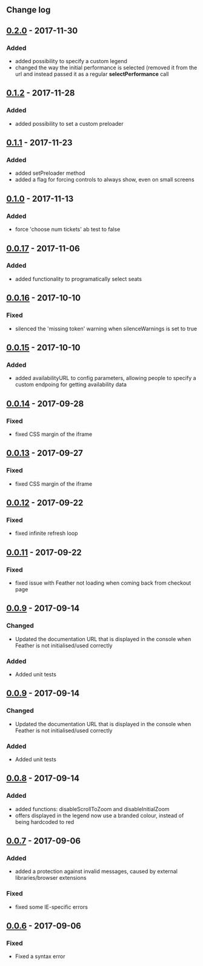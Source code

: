 ## Change log

##  [0.2.0](https://storage.googleapis.com/ticketswitch/feather/0.2.0/feather.min.js) - 2017-11-30
### Added
- added possibility to specify a custom legend
- changed the way the initial performance is selected (removed it from the url and instead passed it as a regular **selectPerformance** call

##  [0.1.2](https://storage.googleapis.com/ticketswitch/feather/0.1.2/feather.min.js) - 2017-11-28
### Added
- added possibility to set a custom preloader

##  [0.1.1](https://storage.googleapis.com/ticketswitch/feather/0.1.1/feather.min.js) - 2017-11-23
### Added
- added setPreloader method 
- added a flag for forcing controls to always show, even on small screens


##  [0.1.0](https://storage.googleapis.com/ticketswitch/feather/0.1.0/feather.min.js) - 2017-11-13
### Added
- force 'choose num tickets' ab test to false


##  [0.0.17](https://storage.googleapis.com/ticketswitch/feather/0.0.17/feather.min.js) - 2017-11-06
### Added
- added functionality to programatically select seats

##  [0.0.16](https://storage.googleapis.com/ticketswitch/feather/0.0.16/feather.min.js) - 2017-10-10
### Fixed
- silenced the 'missing token' warning when silenceWarnings is set to true


##  [0.0.15](https://storage.googleapis.com/ticketswitch/feather/0.0.15/feather.min.js) - 2017-10-10
### Added
- added availabilityURL to config parameters, allowing people to specify a custom endpoing for getting availability data


##  [0.0.14](https://storage.googleapis.com/ticketswitch/feather/0.0.14/feather.min.js) - 2017-09-28
### Fixed
- fixed CSS margin of the iframe


##  [0.0.13](https://storage.googleapis.com/ticketswitch/feather/0.0.13/feather.min.js) - 2017-09-27
### Fixed
- fixed CSS margin of the iframe

##  [0.0.12](https://storage.googleapis.com/ticketswitch/feather/0.0.12/feather.min.js) - 2017-09-22
### Fixed
- fixed infinite refresh loop


##  [0.0.11](https://storage.googleapis.com/ticketswitch/feather/0.0.11/feather.min.js) - 2017-09-22
### Fixed
- fixed issue with Feather not loading when coming back from checkout page


##  [0.0.9](https://storage.googleapis.com/ticketswitch/feather/0.0.9/feather.min.js) - 2017-09-14
### Changed
- Updated the documentation URL that is displayed in the console when Feather is not initialised/used correctly

### Added
- Added unit tests


##  [0.0.9](https://storage.googleapis.com/ticketswitch/feather/0.0.9/feather.min.js) - 2017-09-14
### Changed
- Updated the documentation URL that is displayed in the console when Feather is not initialised/used correctly

### Added
- Added unit tests


##  [0.0.8](https://storage.googleapis.com/ticketswitch/feather/0.0.8/feather.min.js) - 2017-09-14
### Added
- added functions: disableScrollToZoom and disableInitialZoom
- offers displayed in the legend now use a branded colour, instead of being hardcoded to red


##  [0.0.7](https://storage.googleapis.com/ticketswitch/feather/0.0.7/feather.min.js) - 2017-09-06
### Added
- added a protection against invalid messages, caused by external libraries/browser extensions

### Fixed
- fixed some IE-specific errors

##  [0.0.6](https://storage.googleapis.com/ticketswitch/feather/0.0.6/feather.min.js) - 2017-09-06
### Fixed
- Fixed a syntax error
